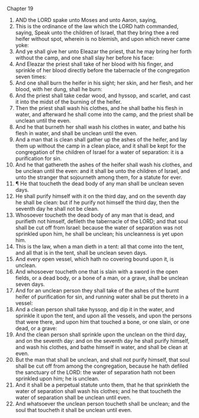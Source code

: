 

Chapter 19

1. AND the LORD spake unto Moses and unto Aaron, saying,
2. This is the ordinance of the law which the LORD hath commanded, saying, Speak unto the children of Israel, that they bring thee a red heifer without spot, wherein is no blemish, and upon which never came yoke:
3. And ye shall give her unto Eleazar the priest, that he may bring her forth without the camp, and one shall slay her before his face:
4. And Eleazar the priest shall take of her blood with his finger, and sprinkle of her blood directly before the tabernacle of the congregation seven times:
5. And one shall burn the heifer in his sight; her skin, and her flesh, and her blood, with her dung, shall he burn:
6. And the priest shall take cedar wood, and hyssop, and scarlet, and cast it into the midst of the burning of the heifer.
7. Then the priest shall wash his clothes, and he shall bathe his flesh in water, and afterward he shall come into the camp, and the priest shall be unclean until the even.
8. And he that burneth her shall wash his clothes in water, and bathe his flesh in water, and shall be unclean until the even.
9. And a man that is clean shall gather up the ashes of the heifer, and lay them up without the camp in a clean place, and it shall be kept for the congregation of the children of Israel for a water of separation: it is a purification for sin.
10. And he that gathereth the ashes of the heifer shall wash his clothes, and be unclean until the even: and it shall be unto the children of Israel, and unto the stranger that sojourneth among them, for a statute for ever.
11. ¶ He that toucheth the dead body of any man shall be unclean seven days.
12. He shall purify himself with it on the third day, and on the seventh day he shall be clean: but if he purify not himself the third day, then the seventh day he shall not be clean.
13. Whosoever toucheth the dead body of any man that is dead, and purifieth not himself, defileth the tabernacle of the LORD; and that soul shall be cut off from Israel: because the water of separation was not sprinkled upon him, he shall be unclean; his uncleanness is yet upon him.
14. This is the law, when a man dieth in a tent: all that come into the tent, and all that is in the tent, shall be unclean seven days.
15. And every open vessel, which hath no covering bound upon it, is unclean.
16. And whosoever toucheth one that is slain with a sword in the open fields, or a dead body, or a bone of a man, or a grave, shall be unclean seven days.
17. And for an unclean person they shall take of the ashes of the burnt heifer of purification for sin, and running water shall be put thereto in a vessel:
18. And a clean person shall take hyssop, and dip it in the water, and sprinkle it upon the tent, and upon all the vessels, and upon the persons that were there, and upon him that touched a bone, or one slain, or one dead, or a grave:
19. And the clean person shall sprinkle upon the unclean on the third day, and on the seventh day: and on the seventh day he shall purify himself, and wash his clothes, and bathe himself in water, and shall be clean at even.
20. But the man that shall be unclean, and shall not purify himself, that soul shall be cut off from among the congregation, because he hath defiled the sanctuary of the LORD: the water of separation hath not been sprinkled upon him; he is unclean.
21. And it shall be a perpetual statute unto them, that he that sprinkleth the water of separation shall wash his clothes; and he that toucheth the water of separation shall be unclean until even.
22. And whatsoever the unclean person toucheth shall be unclean; and the soul that toucheth it shall be unclean until even.
